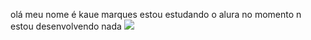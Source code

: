 olá meu nome é kaue marques
estou estudando o alura
no momento n estou desenvolvendo nada
![](https://media2.giphy.com/media/v1.Y2lkPTc5MGI3NjExYTVwbHEyZjB6dWh4b2lrMmU0ODB3ajZ2MnpkM3FobXcwcDZvMjVwayZlcD12MV9pbnRlcm5hbF9naWZfYnlfaWQmY3Q9Zw/bErNByDgArbYA/giphy.webp)


<!---
kauemarques4/kauemarques4 is a ✨ special ✨ repository because its `README.md` (this file) appears on your GitHub profile.
You can click the Preview link to take a look at your changes.
--->

